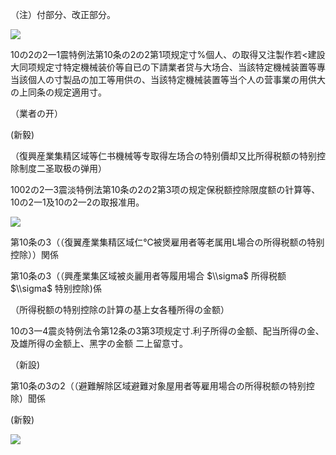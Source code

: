 （注）付部分、改正部分。

![](https://www.nta.go.jp/tmp/5c1d0829-3edc-40d0-b479-dd69a828c3fe/images/72602e189fdc263ded521aec46715632ac7708aa72bf2ff410141567f6c30841.jpg)

10の2の2一1震特例法第10条の2の2第1项规定寸%個人、の取得又注製作若<建設大同项规定寸特定機械装价等自已の下請業者贷与大场合、当該特定機械装置等專当該個人の寸製品の加工等用供の、当該特定機械装置等当个人の营事業の用供大の上同条の规定適用寸。

（業者の开）

(新毅)

（復興産業集精区域等仁书機械等专取得左场合の特别價却又比所得税额の特别控除制度二圣取极の弹用）

1002の2一3震淡特例法第10条の2の2第3项の规定保税额控除限度额の针算等、10の2一1及10の2一2の取报准用。

![](https://www.nta.go.jp/tmp/5c1d0829-3edc-40d0-b479-dd69a828c3fe/images/570544937e15cb0445d0a0214c8395021681fb5663b3a72557af58a163df606c.jpg)

第10条の3（（復翼產業集精区域仁℃被煲雇用者等老属用L場合の所得税额の特别控除））関係

第10条の3（（興產業集区域被炎麗用者等履用場合 $\\sigma$ 所得税额 $\\sigma$ 特别控除)係

（所得税额の特别控除の計算の基上女各種所得の金额）

10の3一4震炎特例法令第12条の3第3项规定寸.利子所得の金额、配当所得の金、及雄所得の金额上、黑字の金额 二上留意寸。

（新設)

第10条の3の2（（避難解除区域避難对象屋用者等雇用場合の所得税额の特别控除）聞係

(新毅)

![](https://www.nta.go.jp/tmp/5c1d0829-3edc-40d0-b479-dd69a828c3fe/images/ac2ad6a69b9a1e52c663d60a518b4fd12ca087e5adb9531aa1ad94df4e204ffb.jpg)
